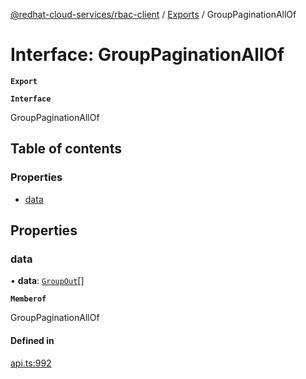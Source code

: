 [@redhat-cloud-services/rbac-client](../README.md) / [Exports](../modules.md) / GroupPaginationAllOf

# Interface: GroupPaginationAllOf

**`Export`**

**`Interface`**

GroupPaginationAllOf

## Table of contents

### Properties

- [data](GroupPaginationAllOf.md#data)

## Properties

### data

• **data**: [`GroupOut`](GroupOut.md)[]

**`Memberof`**

GroupPaginationAllOf

#### Defined in

[api.ts:992](https://github.com/RedHatInsights/javascript-clients/blob/master/packages/rbac/api.ts#L992)
